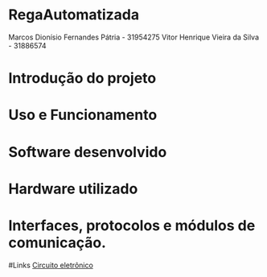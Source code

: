 # RegaAutomatizada
Marcos Dionísio Fernandes Pátria - 31954275
Vitor Henrique Vieira da Silva - 31886574

# Introdução do projeto

# Uso e Funcionamento

# Software desenvolvido

# Hardware utilizado

# Interfaces, protocolos e módulos de comunicação.

#Links
<a href="https://github.com/vitaohvs/RegaAutomatizada/blob/9250b0e3e420df0672df20511278835730cef586/circuito_eletronico.png">Circuito eletrônico</a>
